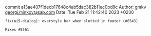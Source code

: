 commit a13ae407f1decb17648c4ab5dac382b11ec0bd9c
Author: gmkv <georgi.minkov@sap.com>
Date:   Tue Feb 21 11:42:40 2023 +0200

    fix(ui5-dialog): overstyle bar when slotted in footer (#6543)
    
    Fixes #5561
